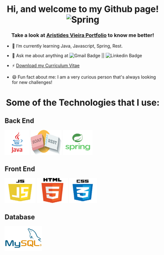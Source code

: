 <h1 align="center">
  <div> 
    Hi, and welcome to my Github page!      <img src="https://media1.giphy.com/media/UrQS3c4UKGEZnkJM7l/giphy.gif?cid=ecf05e47d68f831cd491c375f56499330c5cf301a33efd6c&rid=giphy.gif " alt="Spring" width="95" height="80" style="max-width:100%;">
  </div>
    </h1>


<div> <p> </p></div>
<h3 align="center">Take a look at <a href="https://aristides-vieira.github.io/">Aristides Vieira Portfolio</a> to know me better! </h3>

<div> <p> </p></div>
<div> <p> </p></div>

- 🌱 I’m currently learning Java, Javascript, Spring, Rest.

- 💬 Ask me about anything at <img src="https://camo.githubusercontent.com/3869831684498919d1ee83b8244704f4de50910eabcc464c324a0a79458606df/68747470733a2f2f696d672e736869656c64732e696f2f62616467652f2d476d61696c2d6331343433383f7374796c653d666c61742d737175617265266c6f676f3d476d61696c266c6f676f436f6c6f723d7768697465266c696e6b3d6d61696c746f3a6e6164612e676572616c40676d61696c2e636f6d" alt="Gmail Badge" data-canonical-src="https://img.shields.io/badge/-Gmail-c14438?style=flat-square&amp;logo=Gmail&amp;logoColor=white&amp;link=mailto:aristidesv3@gmail.com" style="max-width:100%;">
  ||   <img src="https://camo.githubusercontent.com/19ab66b156bdb4b9f3e20619e5a8093d542519975f2e242dee14bb0f86ff4ac2/68747470733a2f2f696d672e736869656c64732e696f2f62616467652f2d4c696e6b6564496e2d626c75653f7374796c653d666c61742d737175617265266c6f676f3d4c696e6b6564696e266c6f676f436f6c6f723d7768697465266c696e6b3d68747470733a2f2f7777772e6c696e6b6564696e2e636f6d2f696e2f66696c697065616e746f6e696f6d6f74612f" alt="Linkedin Badge" data-canonical-src="https://img.shields.io/badge/-LinkedIn-blue?style=flat-square&amp;logo=Linkedin&amp;logoColor=white&amp;link=https://www.linkedin.com/in/aristidesvieira/" style="max-width:100%;">

- ⚡ <a href="https://drive.google.com/file/d/18awgLyMWjutMubhQgWyAoraRccEK9uV_/view?usp=sharing"> Download my Curriculum Vitae</a>

- 😄 Fun fact about me: I am a very curious person that's always looking for new challenges!


<div> <p> </p></div>

<h1 align="center"> Some of the Technologies that I use: </h1>
<div> <p> </p></div>

<h2>Back End</h2>
<div>

<img src="https://github.com/Aristides-Vieira/icons/blob/master/java.png?raw=true" alt="Java" width="80" height="80" style="max-width:100%;">

<img src="https://github.com/Aristides-Vieira/icons/blob/master/kisspng-soap-representational-state-transfer-web-service-a-5af69b46440ba3.1709018115261110462787.png?raw=true" alt="Rest" width="100" height="80" style="max-width:100%;">

<img src="https://github.com/Aristides-Vieira/icons/blob/master/kisspng-spring-framework-software-framework-modelview-pepper-robot-5b48c129255282.9463846215314946971529.png?raw=true" alt="Spring" width="95" height="80" style="max-width:100%;">

</div>

<h2>Front End</h2>
<div>
<img src="https://github.com/Aristides-Vieira/icons/blob/master/kisspng-javascript-programming-language-ajax-5b0b285b9846b7.8510968715274578836237.png?raw=true" alt="JavaScript" width="100" height="80" style="max-width:100%;">

<img src="https://github.com/Aristides-Vieira/icons/blob/master/kisspng-html-web-design-scalable-vector-graphics-world-wid-html5-icon-hd-5ab0c85c377aa0.0639325615215350682273.png?raw=true" alt="HTML" width="100" height="80" style="max-width:100%;">

<img src="https://github.com/Aristides-Vieira/icons/blob/master/kisspng-css3-cascading-style-sheets-logo-html-markup-langu-5adbf15c4512b2.0914928015243636122829.png?raw=true" alt="CSS" width="90" height="80" style="max-width:100%;">


</div>
<h2>Database</h2>
<img src="https://github.com/Aristides-Vieira/icons/blob/master/kisspng-mysqli-php-database-linux-coding-5ac4824a2e87e0.4375062915228278501906.png?raw=true" alt="MySQL" width="120" height="80" style="max-width:100%;">

